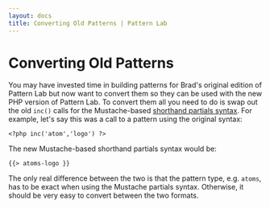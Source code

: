 ```yaml
---
layout: docs
title: Converting Old Patterns | Pattern Lab
---
```


# Converting Old Patterns
You may have invested time in building patterns for Brad's original edition of Pattern Lab but now want to convert them so they can be used with the new PHP version of Pattern Lab. To convert them all you need to do is swap out the old `inc()` calls for the Mustache-based [shorthand partials syntax](https://github.com/pattern-lab/patternlab-php/wiki/Including-One-Pattern-Within-Another). For example, let's say this was a call to a pattern using the original syntax:

    <?php inc('atom','logo') ?>

The new Mustache-based shorthand partials syntax would be:

    {{> atoms-logo }}

The only real difference between the two is that the pattern type, e.g. `atoms`, has to be exact when using the Mustache partials syntax. Otherwise, it should be very easy to convert between the two formats.